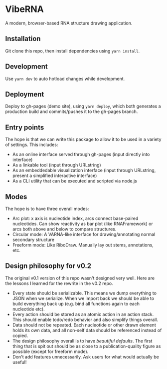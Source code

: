 # VibeRNA

A modern, browser-based RNA structure drawing application.

## Installation

Git clone this repo, then install dependencies using `yarn install`.

## Development

Use `yarn dev` to auto hotload changes while development.

## Deployment

Deploy to gh-pages (demo site), using `yarn deploy`, which both generates a production build and commits/pushes it to the gh-pages branch.

## Entry points

The hope is that we can  write this package to allow it to be used in a variety of settings. This includes:

- As an online interface served through gh-pages (input directly into interface)
- As a linkable tool (input through URLstring)
- As an embeddedable visualization interface (input through URLstring, present a simplified interactive interface)
- As a CLI utility that can be executed and scripted via node.js


## Modes

The hope is to have three overall modes:

- Arc plot: x axis is nucleotide index, arcs connect base-paired nucleotides. Can show reactivity as bar plot (like RNAFramework) or arcs both above and below to compare structures.
- Circular mode: A VARNA-like interface for drawing/annotating normal secondary structure
- Freeform mode: Like RiboDraw. Manually lay out stems, annotations, etc.


## Design philosophy for v0.2

The original v0.1 version of this repo wasn't designed very well. Here are the lessons I learned for the rewrite in the v0.2 repo.

- Every state should be serializable. This means we dump everything to JSON when we serialize. When we import back we should be able to build everything back up (e.g. bind all functions again to each nucleotide etc).
- Every action should be stored as an atomic action in an action stack. This should enable todo/redo behavior and also simplify things overall.
- Data should not be repeated. Each nucleotide or other drawn element holds its own data, and all non-self data should be referenced instead of copied.
- The design philosophy overall is to have *beautiful defaults*. The first thing that is spit out should be as close to a publication-quality figure as possible (except for freeform mode).
- Don't add features unnecessarily. Ask users for what would actually be useful!
